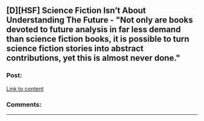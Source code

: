 ## [D][HSF] Science Fiction Isn’t About Understanding The Future - "Not only are books devoted to future analysis in far less demand than science fiction books, it is possible to turn science fiction stories into abstract contributions, yet this is almost never done."

### Post:

[Link to content](http://www.overcomingbias.com/2011/10/science-fiction-isnt-about-understanding-the-future.html)

### Comments:

---

